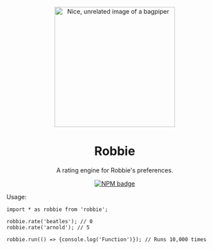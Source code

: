 <p align="center"><img src="https://raw.githubusercontent.com/rphillips-nz/robbie/main/raw/bagpiper.svg" alt="Nice, unrelated image of a bagpiper"  width="280"></p>
<h1 align="center">Robbie</h1>
<p align="center">A rating engine for Robbie's preferences.</p>
<p align="center"><a href="https://npmjs.org/package/robbie"><img src="https://nodei.co/npm/robbie.png?mini=true" alt="NPM badge"></a></p>

Usage:

```
import * as robbie from 'robbie';

robbie.rate('beatles'); // 0
robbie.rate('arnold'); // 5

robbie.run(() => {console.log('Function')}); // Runs 10,000 times
```
